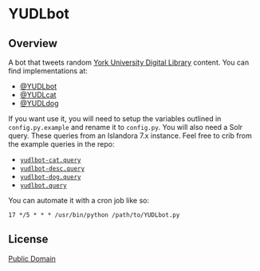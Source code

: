 # YUDLbot

## Overview

A bot that tweets random [York University Digital Library](http://digital.library.yorku.ca) content. You can find implementations at:
* [@YUDLbot](http://twitter.com/YUDLbot)
* [@YUDLcat](http://twitter.com/YUDLcat)
* [@YUDLdog](http://twitter.com/YUDLdog)

If you want use it, you will need to setup the variables outlined in `config.py.example` and rename it to `config.py`. You will also need a Solr query. These queries from an Islandora 7.x instance. Feel free to crib from the example queries in the repo:
* [`yudlbot-cat.query`](yudlbot-cat.query)
* [`yudlbot-desc.query`](yudlbot-desc.query)
* [`yudlbot-dog.query`](yudlbot-dog.query)
* [`yudlbot.query`](yudlbot.query)

You can automate it with a cron job like so:

```
17 */5 * * * /usr/bin/python /path/to/YUDLbot.py
```

## License

[Public Domain](LICENSE)
